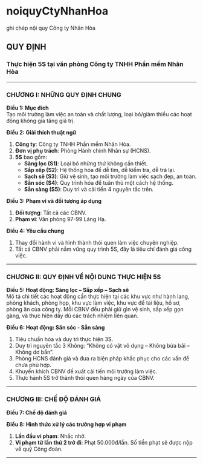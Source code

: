 # noiquyCtyNhanHoa
ghi chép nội quy Công ty Nhân Hòa



## QUY ĐỊNH  
### Thực hiện 5S tại văn phòng Công ty TNHH Phần mềm Nhân Hòa  

---

### CHƯƠNG I: NHỮNG QUY ĐỊNH CHUNG  
**Điều 1: Mục đích**  
Tạo môi trường làm việc an toàn và chất lượng, loại bỏ/giảm thiểu các hoạt động không gia tăng giá trị.

**Điều 2: Giải thích thuật ngữ**  
1. **Công ty**: Công ty TNHH Phần mềm Nhân Hòa.  
2. **Đơn vị phụ trách**: Phòng Hành chính Nhân sự (HCNS).  
3. **5S** bao gồm:  
   - **Sàng lọc (S1)**: Loại bỏ những thứ không cần thiết.  
   - **Sắp xếp (S2)**: Hệ thống hóa để dễ tìm, dễ kiểm tra, dễ trả lại.  
   - **Sạch sẽ (S3)**: Giữ vệ sinh, tạo môi trường làm việc sạch đẹp, an toàn.  
   - **Săn sóc (S4)**: Quy trình hóa để tuân thủ một cách hệ thống.  
   - **Sẵn sàng (S5)**: Duy trì và cải tiến 4 nguyên tắc trên.

**Điều 3: Phạm vi và đối tượng áp dụng**  
1. **Đối tượng**: Tất cả các CBNV.  
2. **Phạm vi**: Văn phòng 97-99 Láng Hạ.

**Điều 4: Yêu cầu chung**  
1. Thay đổi hành vi và hình thành thói quen làm việc chuyên nghiệp.  
2. Tất cả CBNV phải nắm vững quy trình 5S, đây là tiêu chí đánh giá công việc.

---

### CHƯƠNG II: QUY ĐỊNH VỀ NỘI DUNG THỰC HIỆN 5S  
**Điều 5: Hoạt động: Sàng lọc – Sắp xếp – Sạch sẽ**  
Mô tả chi tiết các hoạt động cần thực hiện tại các khu vực như hành lang, phòng khách, phòng họp, khu vực làm việc, khu vực để tài liệu, hồ sơ, phòng ăn của công ty. Mỗi CBNV đều phải giữ gìn vệ sinh, sắp xếp gọn gàng, và thực hiện đầy đủ các trách nhiệm liên quan.

**Điều 6: Hoạt động: Săn sóc - Sẵn sàng**  
1. Tiêu chuẩn hóa và duy trì thực hiện 3S.  
2. Duy trì nguyên tắc 3 Không: “Không có vật vô dụng – Không bừa bãi – Không dơ bẩn”.  
3. Phòng HCNS đánh giá và đưa ra biện pháp khắc phục cho các vấn đề chưa phù hợp.  
4. Khuyến khích CBNV đề xuất cải tiến môi trường làm việc.  
5. Thực hành 5S trở thành thói quen hàng ngày của CBNV.
---

### CHƯƠNG III: CHẾ ĐỘ ĐÁNH GIÁ  
**Điều 7: Chế độ đánh giá**  

**Điều 8: Hình thức xử lý các trường hợp vi phạm**  
1. **Lần đầu vi phạm**: Nhắc nhở.  
2. **Vi phạm từ lần thứ 2 trở đi**: Phạt 50.000đ/lần. Số tiền phạt sẽ được nộp về quỹ Công đoàn.
***


